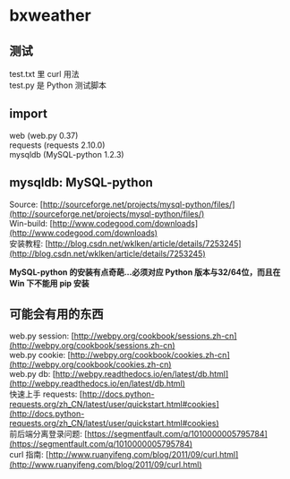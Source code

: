 # bxweather

## 测试
test.txt 里 curl 用法  
test.py 是 Python 测试脚本  


## import
web (web.py 0.37)  
requests (requests 2.10.0)  
mysqldb (MySQL-python 1.2.3)  


## mysqldb: MySQL-python
Source: [http://sourceforge.net/projects/mysql-python/files/](http://sourceforge.net/projects/mysql-python/files/)  
Win-build: [http://www.codegood.com/downloads](http://www.codegood.com/downloads)  
安装教程: [http://blog.csdn.net/wklken/article/details/7253245](http://blog.csdn.net/wklken/article/details/7253245)  

**MySQL-python 的安装有点奇葩...必须对应 Python 版本与32/64位，而且在 Win 下不能用 pip 安装**


## 可能会有用的东西
web.py session: [http://webpy.org/cookbook/sessions.zh-cn](http://webpy.org/cookbook/sessions.zh-cn)  
web.py cookie: [http://webpy.org/cookbook/cookies.zh-cn](http://webpy.org/cookbook/cookies.zh-cn)  
web.py db: [http://webpy.readthedocs.io/en/latest/db.html](http://webpy.readthedocs.io/en/latest/db.html)  
快速上手 requests: [http://docs.python-requests.org/zh_CN/latest/user/quickstart.html#cookies](http://docs.python-requests.org/zh_CN/latest/user/quickstart.html#cookies)  
前后端分离登录问题: [https://segmentfault.com/q/1010000005795784](https://segmentfault.com/q/1010000005795784)  
curl 指南: [http://www.ruanyifeng.com/blog/2011/09/curl.html](http://www.ruanyifeng.com/blog/2011/09/curl.html)  
